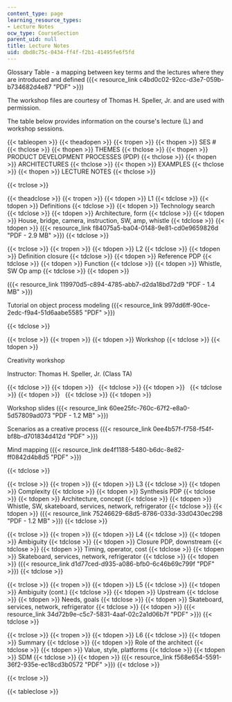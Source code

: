 ```yaml
---
content_type: page
learning_resource_types:
- Lecture Notes
ocw_type: CourseSection
parent_uid: null
title: Lecture Notes
uid: dbd8c75c-0434-ff4f-f2b1-41495fe6f5fd
---
```


Glossary Table - a mapping between key terms and the lectures where they are introduced and defined ({{< resource_link c4bd0c02-92cc-d3e7-059b-b734682d4e87 "PDF" >}})

The workshop files are courtesy of Thomas H. Speller, Jr. and are used with permission.

The table below provides information on the course's lecture (L) and workshop sessions.

{{< tableopen >}}
{{< theadopen >}}
{{< tropen >}}
{{< thopen >}}
SES #
{{< thclose >}}
{{< thopen >}}
THEMES
{{< thclose >}}
{{< thopen >}}
PRODUCT DEVELOPMENT PROCESSES (PDP)
{{< thclose >}}
{{< thopen >}}
ARCHITECTURES
{{< thclose >}}
{{< thopen >}}
EXAMPLES
{{< thclose >}}
{{< thopen >}}
LECTURE NOTES
{{< thclose >}}

{{< trclose >}}

{{< theadclose >}}
{{< tropen >}}
{{< tdopen >}}
L1
{{< tdclose >}}
{{< tdopen >}}
Definitions
{{< tdclose >}}
{{< tdopen >}}
Technology search
{{< tdclose >}}
{{< tdopen >}}
Architecture, form
{{< tdclose >}}
{{< tdopen >}}
House, bridge, camera, instruction, SW, amp, whistle
{{< tdclose >}}
{{< tdopen >}}
({{< resource_link f84075a5-ba04-0148-9e81-cd0e9659826d "PDF - 2.9 MB" >}})
{{< tdclose >}}

{{< trclose >}}
{{< tropen >}}
{{< tdopen >}}
L2
{{< tdclose >}}
{{< tdopen >}}
Definition closure
{{< tdclose >}}
{{< tdopen >}}
Reference PDP
{{< tdclose >}}
{{< tdopen >}}
Function
{{< tdclose >}}
{{< tdopen >}}
Whistle, SW Op amp
{{< tdclose >}}
{{< tdopen >}}


({{< resource_link 119970d5-c894-4785-abb7-d2da18bd72d9 "PDF - 1.4 MB" >}})

Tutorial on object process modeling ({{< resource_link 997dd6ff-90ce-2edc-f9a4-51d6aabe5585 "PDF" >}})


{{< tdclose >}}

{{< trclose >}}
{{< tropen >}}
{{< tdopen >}}
Workshop
{{< tdclose >}}
{{< tdopen >}}


Creativity workshop

Instructor: Thomas H. Speller, Jr. (Class TA)


{{< tdclose >}}
{{< tdopen >}}
 
{{< tdclose >}}
{{< tdopen >}}
 
{{< tdclose >}}
{{< tdopen >}}
 
{{< tdclose >}}
{{< tdopen >}}


Workshop slides ({{< resource_link 60ee25fc-760c-67f2-e8a0-5d57809ad073 "PDF - 1.2 MB" >}})

Scenarios as a creative process ({{< resource_link 0ee4b57f-f758-f54f-bf8b-d701834d412d "PDF" >}})

Mind mapping ({{< resource_link de4f1188-5480-b6dc-8e82-ff0842d4b8d5 "PDF" >}})


{{< tdclose >}}

{{< trclose >}}
{{< tropen >}}
{{< tdopen >}}
L3
{{< tdclose >}}
{{< tdopen >}}
Complexity
{{< tdclose >}}
{{< tdopen >}}
Synthesis PDP
{{< tdclose >}}
{{< tdopen >}}
Architecture, concept
{{< tdclose >}}
{{< tdopen >}}
Whistle, SW, skateboard, services, network, refrigerator
{{< tdclose >}}
{{< tdopen >}}
({{< resource_link 75246629-68d5-8786-033d-33d0430ec298 "PDF - 1.2 MB" >}})
{{< tdclose >}}

{{< trclose >}}
{{< tropen >}}
{{< tdopen >}}
L4
{{< tdclose >}}
{{< tdopen >}}
Ambiguity
{{< tdclose >}}
{{< tdopen >}}
Closure PDP, downstream
{{< tdclose >}}
{{< tdopen >}}
Timing, operator, cost
{{< tdclose >}}
{{< tdopen >}}
Skateboard, services, network, refrigerator
{{< tdclose >}}
{{< tdopen >}}
({{< resource_link d1d77ced-d935-a086-bfb0-6c46b69c799f "PDF" >}})
{{< tdclose >}}

{{< trclose >}}
{{< tropen >}}
{{< tdopen >}}
L5
{{< tdclose >}}
{{< tdopen >}}
Ambiguity (cont.)
{{< tdclose >}}
{{< tdopen >}}
Upstream
{{< tdclose >}}
{{< tdopen >}}
Needs, goals
{{< tdclose >}}
{{< tdopen >}}
Skateboard, services, network, refrigerator
{{< tdclose >}}
{{< tdopen >}}
({{< resource_link 34d72b9e-c5c7-5831-4aaf-02c2a1d06b7f "PDF" >}})
{{< tdclose >}}

{{< trclose >}}
{{< tropen >}}
{{< tdopen >}}
L6
{{< tdclose >}}
{{< tdopen >}}
Summary
{{< tdclose >}}
{{< tdopen >}}
Role of the architect
{{< tdclose >}}
{{< tdopen >}}
Value, style, platforms
{{< tdclose >}}
{{< tdopen >}}
SDM
{{< tdclose >}}
{{< tdopen >}}
({{< resource_link f568e654-5591-36f2-935e-ec18cd3b0572 "PDF" >}})
{{< tdclose >}}

{{< trclose >}}

{{< tableclose >}}